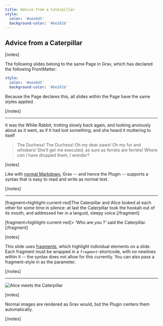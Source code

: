 ```yaml
---
title: Advice from a Caterpillar
style:
  color: '#eee8d5'
  background-color: '#be281b'
---
```


## Advice from a Caterpillar

[notes]

The following slides belong to the same Page in Grav, which has declared the following FrontMatter:

```yaml
style:
  color: '#eee8d5'
  background-color: '#be281b'
```

Because the Page declares this, all slides within the Page have the same styles applied.

[/notes]

---

It was the White Rabbit, trotting slowly back again, and looking anxiously about as it went, as if it had lost something; and she heard it muttering to itself

> The Duchess! The Duchess! Oh my dear paws! Oh my fur and whiskers! She’ll get me executed, as sure as ferrets are ferrets! Where *can* I have dropped them, I wonder?

[notes]

Like with [normal Markdown](https://daringfireball.net/projects/markdown/basics), Grav -- and hence the Plugin -- supports a syntax that is easy to read and write as normal text.

[/notes]

---

[fragment=highlight-current-red]The Caterpillar and Alice looked at each other for some time in silence: at last the Caterpillar took the hookah out of its mouth, and addressed her in a languid, sleepy voice.[/fragment]

[fragment=highlight-current-red]> ‘Who are *you* ?’ said the Caterpillar.[/fragment]

[notes]

This slide uses [fragments](https://github.com/hakimel/reveal.js/#fragments), which highlight individual elements on a slide. Each fragment must be wrapped in a `fragment`-shortcode, with no newlines within it -- the syntax does not allow for this currently. You can also pass a fragment-style in as the parameter.

[/notes]

---

![Alice meets the Caterpillar](https://upload.wikimedia.org/wikipedia/commons/thumb/8/8a/John_Tenniel_-_Illustration_from_The_Nursery_Alice_%281890%29_-_c06543_03.jpg/737px-John_Tenniel_-_Illustration_from_The_Nursery_Alice_%281890%29_-_c06543_03.jpg "Alice meets the Caterpillar")

[notes]

Normal images are rendered as Grav would, but the Plugin centers them automatically.

[/notes]